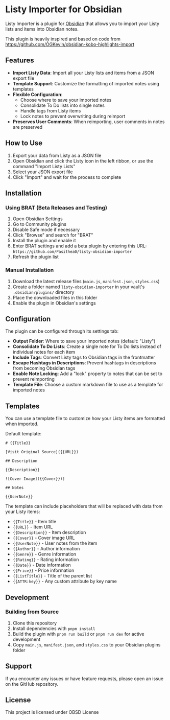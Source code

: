 # Listy Importer for Obsidian

Listy Importer is a plugin for [Obsidian](https://obsidian.md) that allows you to import your Listy lists and items into Obsidian notes.

This plugin is heavily inspired and based on code from https://github.com/OGKevin/obsidian-kobo-highlights-import

## Features

- **Import Listy Data**: Import all your Listy lists and items from a JSON export file
- **Template Support**: Customize the formatting of imported notes using templates
- **Flexible Configuration**:
  - Choose where to save your imported notes
  - Consolidate To Do lists into single notes
  - Handle tags from Listy items
  - Lock notes to prevent overwriting during reimport
- **Preserves User Comments**: When reimporting, user comments in notes are preserved

## How to Use

1. Export your data from Listy as a JSON file
2. Open Obsidian and click the Listy icon in the left ribbon, or use the command "Import Listy Lists"
3. Select your JSON export file
4. Click "Import" and wait for the process to complete

## Installation

### Using BRAT (Beta Releases and Testing)

1. Open Obsidian Settings
2. Go to Community plugins
3. Disable Safe mode if necessary
4. Click "Browse" and search for "BRAT"
5. Install the plugin and enable it
6. Enter BRAT settings and add a beta plugin by entering this URL: `https://github.com/Pasithea0/listy-obsidian-importer`
7. Refresh the plugin list

<!-- ### NOT YET From Obsidian Community Plugins NOT YET

1. Open Obsidian Settings
2. Go to Community plugins
3. Disable Safe mode if necessary
4. Click "Browse" and search for "Listy Importer"
5. Install the plugin and enable it -->

### Manual Installation

1. Download the latest release files (`main.js`, `manifest.json`, `styles.css`)
2. Create a folder named `listy-obsidian-importer` in your vault's `.obsidian/plugins/` directory
3. Place the downloaded files in this folder
4. Enable the plugin in Obsidian's settings

## Configuration

The plugin can be configured through its settings tab:

- **Output Folder**: Where to save your imported notes (default: "Listy")
- **Consolidate To Do Lists**: Create a single note for To Do lists instead of individual notes for each item
- **Include Tags**: Convert Listy tags to Obsidian tags in the frontmatter
- **Escape Hashtags in Descriptions**: Prevent hashtags in descriptions from becoming Obsidian tags
- **Enable Note Locking**: Add a "lock" property to notes that can be set to prevent reimporting
- **Template File**: Choose a custom markdown file to use as a template for imported notes

## Templates

You can use a template file to customize how your Listy items are formatted when imported. 

Default template:

```
# {{Title}}

[Visit Original Source]({{URL}})

## Description

{{Description}}

![Cover Image]({{Cover}})]

## Notes

{{UserNote}}
```

The template can include placeholders that will be replaced with data from your Listy items:

- `{{Title}}` - Item title
- `{{URL}}` - Item URL
- `{{Description}}` - Item description
- `{{Cover}}` - Cover image URL
- `{{UserNote}}` - User notes from the item
- `{{Author}}` - Author information
- `{{Genre}}` - Genre information
- `{{Rating}}` - Rating information
- `{{Date}}` - Date information
- `{{Price}}` - Price information
- `{{ListTitle}}` - Title of the parent list
- `{{ATTR:key}}` - Any custom attribute by key name

## Development

### Building from Source

1. Clone this repository
2. Install dependencies with `pnpm install`
3. Build the plugin with `pnpm run build` or `pnpm run dev` for active development
4. Copy `main.js`, `manifest.json`, and `styles.css` to your Obsidian plugins folder

## Support

If you encounter any issues or have feature requests, please open an issue on the GitHub repository.

## License

This project is licensed under OBSD License
